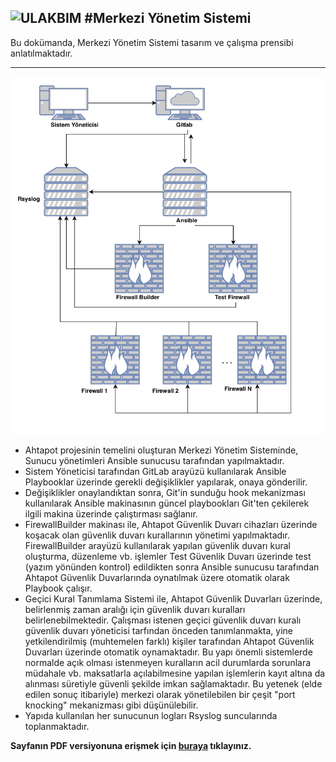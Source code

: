 ![ULAKBIM](../img/ulakbim.jpg)
#Merkezi Yönetim Sistemi
------

Bu dokümanda, Merkezi Yönetim Sistemi tasarım ve çalışma prensibi anlatılmaktadır.

------

![MYS](../img/mys_diyagram.png)

* Ahtapot projesinin temelini oluşturan Merkezi Yönetim Sisteminde, Sunucu yönetimleri Ansible sunucusu tarafından yapılmaktadır.
* Sistem Yöneticisi tarafından GitLab arayüzü kullanılarak Ansible Playbooklar üzerinde gerekli değişiklikler yapılarak, onaya gönderilir.
* Değişiklikler onaylandıktan sonra, Git'in sunduğu hook mekanizması kullanılarak Ansible makinasının güncel playbookları Git'ten çekilerek ilgili makina üzerinde çalıştırması sağlanır.
* FirewallBuilder makinası ile, Ahtapot Güvenlik Duvarı cihazları üzerinde koşacak olan güvenlik duvarı kurallarının yönetimi yapılmaktadır. FirewallBuilder arayüzü kullanılarak yapılan güvenlik duvarı kural oluşturma, düzenleme vb. işlemler Test Güvenlik Duvarı üzerinde test (yazım yönünden kontrol) edildikten sonra Ansible sunucusu tarafından Ahtapot Güvenlik Duvarlarında oynatılmak üzere otomatik olarak Playbook çalışır.
* Geçici Kural Tanımlama Sistemi ile, Ahtapot Güvenlik Duvarları üzerinde, belirlenmiş zaman aralığı için güvenlik duvarı kuralları belirlenebilmektedir. Çalışması istenen geçici güvenlik duvarı kuralı güvenlik duvarı yöneticisi tarfından önceden tanımlanmakta, yine yetkilendirilmiş (muhtemelen farklı) kişiler tarafından Ahtapot Güvenlik Duvarları üzerinde otomatik oynamaktadır. Bu yapı önemli sistemlerde normalde açık olması istenmeyen kuralların acil durumlarda sorunlara müdahale vb. maksatlarla açılabilmesine yapılan işlemlerin kayıt altına da alınması süretiyle güvenli şekilde imkan sağlamaktadır. Bu yetenek (elde edilen sonuç itibariyle) merkezi olarak yönetilebilen bir çeşit "port knocking" mekanizması gibi düşünülebilir.
* Yapıda kullanılan her sunucunun logları Rsyslog suncularında toplanmaktadır.

**Sayfanın PDF versiyonuna erişmek için [buraya](merkezi-yonetim-sistemi.pdf) tıklayınız.**
